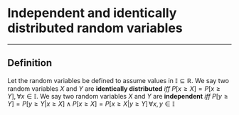# Independent and identically distributed random variables
___
## Definition

Let the random variables be defined to assume values in $\mathbb{I}\subseteq \mathbb{R}$.
We say two random variables $X$ and $Y$ are **identically distributed** *iff* $P[x\geq X]=P[x\geq Y],\,\forall x\in \mathbb {I}$.
We say two random variables $X$ and $Y$ are **independent** *iff* $P[y\geq Y]=P[y\geq Y|x\geq X]\land P[x\geq X]=P[x\geq X|y\geq Y]\,\forall x,y\in \mathbb {I}$